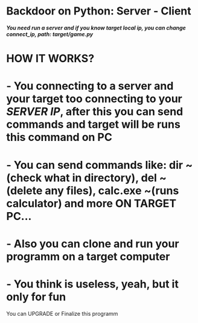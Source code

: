 # Backdoor on Python: Server - Client
___You need run a server and if you know target local ip, you can change connect_ip, path: target/game.py___

# HOW IT WORKS?
# - You connecting to a server and your target too connecting to your *SERVER IP*, after this you can send commands and target will be runs this command on PC
# - You can send commands like: dir ~(check what in directory), del ~(delete any files), calc.exe ~(runs calculator) and more ON TARGET PC...
# - Also you can clone and run your programm on a target computer
# - You think is useless, yeah, but it only for fun

You can UPGRADE or Finalize this programm
